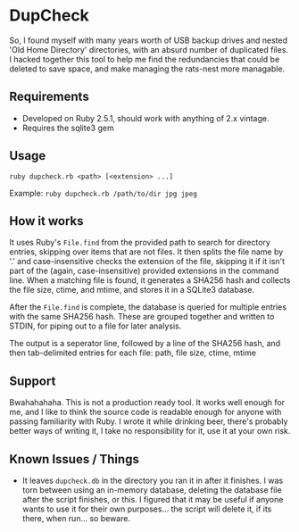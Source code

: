 # DupCheck

So, I found myself with many years worth of USB backup drives and nested 'Old Home Directory' directories, with an absurd number of duplicated files.  I hacked together this tool to help me find the redundancies that could be deleted to save space, and make managing the rats-nest more managable.

## Requirements

- Developed on Ruby 2.5.1, should work with anything of 2.x vintage.
- Requires the sqlite3 gem

## Usage

`ruby dupcheck.rb <path> [<extension> ...]`
  
Example: `ruby dupcheck.rb /path/to/dir jpg jpeg`

## How it works

It uses Ruby's `File.find` from the provided path to search for directory entries, skipping over items that are not files.  It then splits the file name by '.' and case-insensitive checks the extension of the file, skipping it if it isn't part of the (again, case-insensitive) provided extensions in the command line.  When a matching file is found, it generates a SHA256 hash and collects the file size, ctime, and mtime, and stores it in a SQLite3 database.

After the `File.find` is complete, the database is queried for multiple entries with the same SHA256 hash.  These are grouped together and written to STDIN, for piping out to a file for later analysis.

The output is a seperator line, followed by a line of the SHA256 hash, and then tab-delimited entries for each file: path, file size, ctime, mtime

## Support

Bwahahahaha.  This is not a production ready tool.  It works well enough for me, and I like to think the source code is readable enough for anyone with passing familiarity with Ruby.  I wrote it while drinking beer, there's probably better ways of writing it, I take no responsibility for it, use it at your own risk.

## Known Issues / Things

- It leaves `dupcheck.db` in the directory you ran it in after it finishes.  I was torn between using an in-memory database, deleting the database file after the script finishes, or this.  I figured that it may be useful if anyone wants to use it for their own purposes... the script will delete it, if its there, when run... so beware.

 